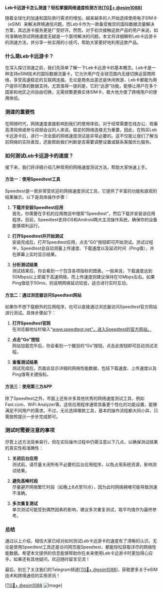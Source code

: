 **Leb卡远游卡怎么测速？轻松掌握网络速度检测方法[[TG💪+ @esim1088](https://t.me/s/esim1088)]**

随着全球化的加速和国际旅行需求的增加，越来越多的人开始选择使用电子SIM卡（eSIM）来解决跨境通信问题。而Leb卡作为一款备受推崇的国际数据流量解决方案，其远游卡服务更是广受好评。然而，对于初次接触这款产品的用户来说，如何准确地测试网络速度无疑是一个亟待解决的问题。本文将详细解析Leb卡远游卡的测速方法，并分享一些实用的小技巧，帮助大家更好地利用这款产品。

### 什么是Leb卡远游卡？

在深入探讨测速之前，我们先简单了解一下Leb卡远游卡的基本概念。Leb卡是一种支持eSIM技术的国际数据流量卡，它允许用户在全球范围内无缝切换运营商网络，享受高速稳定的互联网连接。无论是商务出差还是休闲旅游，Leb卡都能为用户提供可靠的数据支持。尤其值得一提的是，它的“远游”功能，能够让用户在多个国家和地区之间自由切换，无需频繁更换实体SIM卡，极大地方便了跨境用户的使用体验。

### 测速的重要性

在网络时代，网络速度直接影响到我们的使用体验。对于经常需要在线办公、观看高清视频或参与视频会议的人来说，稳定的网络连接尤为重要。因此，在购买Leb卡远游卡后，进行一次全面的网络速度测试是非常必要的。这不仅能让我们了解当前网络的实际表现，还能帮助我们判断是否需要调整设置或联系客服优化服务。

### 如何测试Leb卡远游卡的速度？

接下来，我们将详细介绍几种常用的网络速度测试方法，帮助大家快速上手。

#### 方法一：使用Speedtest工具

Speedtest是一款非常受欢迎的网络速度测试工具，它提供了丰富的功能和直观的结果展示。以下是具体操作步骤：

1. **下载并安装Speedtest应用**  
   首先，你需要在手机的应用商店中搜索“Speedtest”，然后下载并安装该应用程序。目前，Speedtest支持iOS和Android两大主流操作系统，确保你的设备能够顺利运行。

2. **打开Speedtest并开始测试**  
   安装完成后，打开Speedtest应用，点击“GO”按钮即可开始测试。测试过程中，Speedtest会自动测量上传速度、下载速度以及延迟时间（Ping值），并在屏幕上实时显示结果。

3. **分析测试结果**  
   测试结束后，你会看到一个包含各项指标的图表。一般来说，下载速度达到50Mbps以上即属于高速网络，而上传速度则建议保持在10Mbps左右。如果Ping值低于50ms，则说明网络延迟较低，适合进行实时互动。

#### 方法二：通过浏览器访问Speedtest网站

如果你不想下载额外的应用程序，也可以直接通过浏览器访问Speedtest官方网站进行测试。具体步骤如下：

1. **打开Speedtest官网**  
   在浏览器地址栏输入“www.speedtest.net”，进入Speedtest的官方网站。

2. **点击“Go”按钮**  
   网站加载完毕后，你会看到一个醒目的“Go”按钮。点击此按钮即可启动测试流程。

3. **查看测试结果**  
   测试完成后，页面会显示详细的网络性能数据，包括下载速度、上传速度以及Ping值等关键指标。

#### 方法三：使用第三方APP

除了Speedtest之外，市面上还有许多其他优秀的网络速度测试工具，例如Fast.com、WiFi Analyzer等。这些应用程序通常具备更个性化的功能设置，能够满足不同用户的需求。不过，无论选择哪款工具，基本的操作流程都大同小异，只需按照提示一步步完成即可。

### 测试时需要注意的事项

尽管上述方法简单易行，但在实际操作过程中仍需注意以下几点，以确保测试结果的真实性和准确性：

1. **关闭后台应用**  
   测试前，请尽量关闭所有不必要的后台应用程序，以免占用系统资源，影响测试结果。

2. **避免高峰时段**  
   尽量避开网络繁忙时段（如晚上8点至10点），因为此时网络拥堵可能导致测速不准确。

3. **多次重复测试**  
   单次测试可能受到偶然因素的影响，建议多次重复测试，取平均值作为最终参考。

### 总结

通过以上介绍，相信大家已经对如何测试Leb卡远游卡的速度有了清晰的认识。无论是使用Speedtest工具还是访问网页版Speedtest，都能轻松获取详尽的网络性能数据。希望本文提供的信息能够帮助你在未来使用Leb卡远游卡时更加得心应手。如果还有其他疑问，欢迎随时留言交流！

最后，别忘了关注我们的Telegram频道[[TG💪+ @esim1088](https://t.me/s/esim1088)]，获取更多关于eSIM技术和跨境通信的实用资讯！  

[[TG💪+ @esim1088](https://t.me/s/esim1088) ![Image](https://i.postimg.cc/4NQfJmqS/Snipaste-2025-05-13-00-14-12.png)]